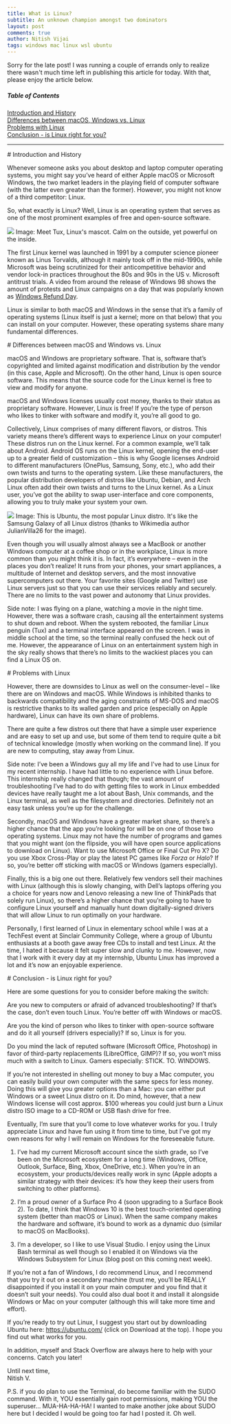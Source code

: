 ```yaml
---
title: What is Linux?
subtitle: An unknown champion amongst two dominators
layout: post
comments: true
author: Nitish Vijai
tags: windows mac linux wsl ubuntu
---
```


Sorry for the late post! I was running a couple of errands only to realize there wasn't much time left in publishing this article for today. With that, please enjoy the article below.

##### Table of Contents
[Introduction and History](#intro)<br/>
[Differences between macOS, Windows vs. Linux](#platforms)<br/>
[Problems with Linux](#problem)<br/>
[Conclusion - is Linux right for you?](#conclusion)<br/>

<hr/>

<a name="intro" />
# Introduction and History

Whenever someone asks you about desktop and laptop computer operating systems, you might say you’ve heard of either Apple macOS or Microsoft Windows, the two market leaders in the playing field of computer software (with the latter even greater than the former). However, you might not know of a third competitor: Linux.

So, what exactly is Linux? Well, Linux is an operating system that serves as one of the most prominent examples of free and open-source software. 

<img src="../../../assets/img/Linux1.png" />
Image: Meet Tux, Linux's mascot. Calm on the outside, yet powerful on the inside.

The first Linux kernel was launched in 1991 by a computer science pioneer known as Linus Torvalds, although it mainly took off in the mid-1990s, while Microsoft was being scrutinized for their anticompetitive behavior and vendor lock-in practices throughout the 80s and 90s in the US v. Microsoft antitrust trials. A video from around the release of Windows 98 shows the amount of protests and Linux campaigns on a day that was popularly known as [Windows Refund Day](https://www.youtube.com/watch?v=1j9j-Ywjmbk).

Linux is similar to both macOS and Windows in the sense that it’s a family of operating systems (Linux itself is just a kernel; more on that below) that you can install on your computer. However, these operating systems share many fundamental differences.

<a name="platforms" />
# Differences between macOS and Windows vs. Linux

macOS and Windows are proprietary software. That is, software that’s copyrighted and limited against modification and distribution by the vendor (in this case, Apple and Microsoft). On the other hand, Linux is open source software. This means that the source code for the Linux kernel is free to view and modify for anyone.

macOS and Windows licenses usually cost money, thanks to their status as proprietary software. However, Linux is free! If you’re the type of person who likes to tinker with software and modify it, you’re all good to go.

Collectively, Linux comprises of many different flavors, or distros. This variety means there’s different ways to experience Linux on your computer! These distros run on the Linux kernel. For a common example, we’ll talk about Android. Android OS runs on the Linux kernel, opening the end-user up to a greater field of customization – this is why Google licenses Android to different manufacturers (OnePlus, Samsung, Sony, etc.), who add their own twists and turns to the operating system. Like these manufacturers, the popular distribution developers of distros like Ubuntu, Debian, and Arch Linux often add their own twists and turns to the Linux kernel. As a Linux user, you’ve got the ability to swap user-interface and core components, allowing you to truly make your system your own.

<img src="../../../assets/img/Linux2.png" />
Image: This is Ubuntu, the most popular Linux distro. It's like the Samsung Galaxy of all Linux distros (thanks to Wikimedia author JulianVilla26 for the image).

Even though you will usually almost always see a MacBook or another Windows computer at a coffee shop or in the workplace, Linux is more common than you might think it is. In fact, it’s everywhere – even in the places you don’t realize! It runs from your phones, your smart appliances, a multitude of Internet and desktop servers, and the most innovative supercomputers out there. Your favorite sites (Google and Twitter) use Linux servers just so that you can use their services reliably and securely. There are no limits to the vast power and autonomy that Linux provides.

Side note: I was flying on a plane, watching a movie in the night time. However, there was a software crash, causing all the entertainment systems to shut down and reboot. When the system rebooted, the familiar Linux penguin (Tux) and a terminal interface appeared on the screen. I was in middle school at the time, so the terminal really confused the heck out of me. However, the appearance of Linux on an entertainment system high in the sky really shows that there’s no limits to the wackiest places you can find a Linux OS on. 

<a name="problem" />
# Problems with Linux

However, there are downsides to Linux as well on the consumer-level – like there are on Windows and macOS. While Windows is inhibited thanks to backwards compatibility and the aging constraints of MS-DOS and macOS is restrictive thanks to its walled garden and price (especially on Apple hardware), Linux can have its own share of problems.

There are quite a few distros out there that have a simple user experience and are easy to set up and use, but some of them tend to require quite a bit of technical knowledge (mostly when working on the command line). If you are new to computing, stay away from Linux. 

Side note: I’ve been a Windows guy all my life and I've had to use Linux for my recent internship. I have had little to no experience with Linux before. This internship really changed that though; the vast amount of troubleshooting I’ve had to do with getting files to work in Linux embedded devices have really taught me a lot about Bash, Unix commands, and the Linux terminal, as well as the filesystem and directories. Definitely not an easy task unless you’re up for the challenge.

Secondly, macOS and Windows have a greater market share, so there’s a higher chance that the app you’re looking for will be on one of those two operating systems. Linux may not have the number of programs and games that you might want (on the flipside, you will have open source applications to download on Linux). Want to use Microsoft Office or Final Cut Pro X? Do you use Xbox Cross-Play or play the latest PC games like *Forza* or *Halo*? If so, you’re better off sticking with macOS or Windows (gamers especially).

Finally, this is a big one out there. Relatively few vendors sell their machines with Linux (although this is slowly changing, with Dell’s laptops offering you a choice for years now and Lenovo releasing a new line of ThinkPads that solely run Linux), so there’s a higher chance that you’re going to have to configure Linux yourself and manually hunt down digitally-signed drivers that will allow Linux to run optimally on your hardware. 

Personally, I first learned of Linux in elementary school while I was at a TechFest event at Sinclair Community College, where a group of Ubuntu enthusiasts at a booth gave away free CDs to install and test Linux. At the time, I hated it because it felt super slow and clunky to me. However, now that I work with it every day at my internship, Ubuntu Linux has improved a lot and it’s now an enjoyable experience.

<a name="conclusion" />
# Conclusion - is Linux right for you?

Here are some questions for you to consider before making the switch:

Are you new to computers or afraid of advanced troubleshooting? If that’s the case, don’t even touch Linux. You’re better off with Windows or macOS.

Are you the kind of person who likes to tinker with open-source software and do it all yourself (drivers especially)? If so, Linux is for you.

Do you mind the lack of reputed software (Microsoft Office, Photoshop) in favor of third-party replacements (LibreOffice, GIMP)? If so, you won’t miss much with a switch to Linux. Gamers especially: STICK. TO. WINDOWS.

If you’re not interested in shelling out money to buy a Mac computer, you can easily build your own computer with the same specs for less money. Doing this will give you greater options than a Mac: you can either put Windows or a sweet Linux distro on it. Do mind, however, that a new Windows license will cost approx. $100 whereas you could just burn a Linux distro ISO image to a CD-ROM or USB flash drive for free.

Eventually, I’m sure that you’ll come to love whatever works for you. I truly appreciate Linux and have fun using it from time to time, but I’ve got my own reasons for why I will remain on Windows for the foreseeable future.

1.	I’ve had my current Microsoft account since the sixth grade, so I’ve been on the Microsoft ecosystem for a long time (Windows, Office, Outlook, Surface, Bing, Xbox, OneDrive, etc.). When you’re in an ecosystem, your products/devices really work in sync (Apple adopts a similar strategy with their devices: it’s how they keep their users from switching to other platforms).

2.	I’m a proud owner of a Surface Pro 4 (soon upgrading to a Surface Book 2). To date, I think that Windows 10 is the best touch-oriented operating system (better than macOS or Linux). When the same company makes the hardware and software, it’s bound to work as a dynamic duo (similar to macOS on MacBooks).

3.	I’m a developer, so I like to use Visual Studio. I enjoy using the Linux Bash terminal as well though so I enabled it on Windows via the Windows Subsystem for Linux (blog post on this coming next week).

If you’re not a fan of Windows, I do recommend Linux, and I recommend that you try it out on a secondary machine (trust me, you’ll be REALLY disappointed if you install it on your main computer and you find that it doesn’t suit your needs). You could also dual boot it and install it alongside Windows or Mac on your computer (although this will take more time and effort).

If you’re ready to try out Linux, I suggest you start out by downloading Ubuntu here: https://ubuntu.com/ (click on Download at the top). I hope you find out what works for you.

In addition, myself and Stack Overflow are always here to help with your concerns. Catch you later!

Until next time,
<br/>
Nitish V.

P.S. if you do plan to use the Terminal, do become familiar with the SUDO command. With it, YOU essentially gain root permissions, making YOU the superuser… MUA-HA-HA-HA! I wanted to make another joke about SUDO here but I decided I would be going too far had I posted it. Oh well.

